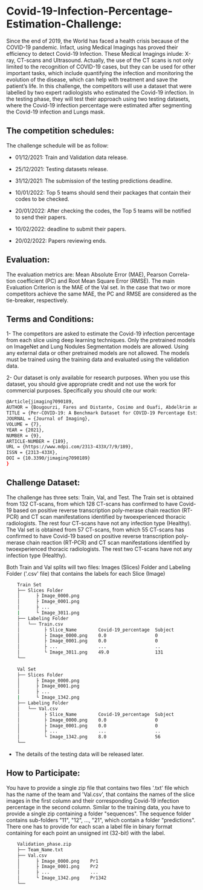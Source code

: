 # Covid-19-Infection-Percentage-Estimation-Challenge:

Since the end of 2019, the World has faced a health crisis because of the COVID-19 pandemic. Infact, using Medical Imagings has proved their efficiency to detect Covid-19 Infection. These Medical Imagings inlude: X-ray, CT-scans and Ultrasound. Actually, the use of the CT scans is not only limited to the recognition of COVID-19 cases, but they can be used for other important tasks, which include quantifying the infection and monitoring the evolution of the disease, which can help with treatment and save the patient’s life. 
In this challenge, the competitors will use a dataset that were labelled by two expert radiologists who estimated the Covid-19  infection. In  the  testing  phase,  they  will  test  their  approach using two testing datasets, where the Covid-19 infection percentage were estimated after segmenting the Covid-19 infection and Lungs mask.

## The competition schedules:
The challenge schedule will be as follow:

* 01/12/2021:  Train and Validation data release. 

* 25/12/2021:  Testing datasets release.

* 31/12/2021:  The submission of the testing predictions deadline.
 
* 10/01/2022:  Top 5 teams should send their packages that contain their codes to be checked.
 
* 20/01/2022:  After checking the codes, the Top 5 teams will be notified to send their papers.
 
* 10/02/2022:  deadline to submit their papers.
 
* 20/02/2022:  Papers reviewing ends.

## Evaluation:

The evaluation metrics are:  Mean Absolute Error (MAE), Pearson Correla-tion coefficient (PC) and Root Mean Square Error (RMSE). The main Evaluation Criterion is the MAE of the Val set. In the case that two or more competitors achieve the same MAE, the PC and RMSE are considered as the tie-breaker, respectively. 

## Terms and Conditions:

1- The  competitors  are  asked  to  estimate  the  Covid-19  infection  percentage from each slice using deep learning techniques.  Only the pretrained models on ImageNet and Lung Nodules Segmentation models are allowed. Using any external data or other pretrained models are not allowed.  The models must be trained using the training data and evaluated using the validation data.

2- Our dataset is only available for research purposes. When you use this dataset, you should give appropriate credit and not use the work for commercial purposes.
Specifically you should cite our work:
```bash
@Article{jimaging7090189,
AUTHOR = {Bougourzi, Fares and Distante, Cosimo and Ouafi, Abdelkrim and Dornaika, Fadi and Hadid, Abdenour and Taleb-Ahmed, Abdelmalik},
TITLE = {Per-COVID-19: A Benchmark Dataset for COVID-19 Percentage Estimation from CT-Scans},
JOURNAL = {Journal of Imaging},
VOLUME = {7},
YEAR = {2021},
NUMBER = {9},
ARTICLE-NUMBER = {189},
URL = {https://www.mdpi.com/2313-433X/7/9/189},
ISSN = {2313-433X},
DOI = {10.3390/jimaging7090189}
}
```

## Challenge Dataset:

The challenge has three sets: Train, Val, and Test. The Train set is obtained from 132 CT-scans, from which 128 CT-scans has confirmed to have Covid-19 based on positive reverse transcription poly-merase chain reaction (RT-PCR) and CT scan manifestations identified by twoexperienced thoracic radiologists. The rest four CT-scans have not any infection type (Healthy). The Val set is obtained from 57 CT-scans, from which 55 CT-scans has confirmed to have Covid-19 based on positive reverse transcription poly-merase chain reaction (RT-PCR) and CT scan manifestations identified by twoexperienced thoracic radiologists. The rest  two CT-scans have not any infection type (Healthy). 

Both Train and Val splits will two files: Images (Slices) Folder and Labeling Folder ('.csv' file) that contains the labels for each Slice (Image)
```bash
    Train Set
    ├── Slices Folder 
    │      ├ Image_0000.png
    │      ├ Image_0001.png
    │      ├ ...
    |      └ Image_3011.png
    ├── Labeling Folder
    │   └── Train.csv
    │         ├ Slice_Name        Covid-19_percentage  Subject    
    │         ├ Image_0000.png    0.0                  0
    │         ├ Image_0001.png    0.0                  0
    │         ├ ...               ...                  ..
    │         └ Image_3011.png    49.0	               131
    └── 
    
    Val Set
    ├── Slices Folder 
    │      ├ Image_0000.png
    │      ├ Image_0001.png
    │      ├ ...
    |      └ Image_1342.png
    ├── Labeling Folder
    │   └── Val.csv
    │         ├ Slice_Name        Covid-19_percentage  Subject    
    │         ├ Image_0000.png    0.0                  0
    │         ├ Image_0001.png    0.0                  0
    │         ├ ...               ...                  ..
    │         └ Image_1342.png    8.0	               56
    └──     

```

- The details of the testing data will be released later.


## How to Participate:

You have to provide a single zip file that contains two files '.txt' file which has the name of the team and 'Val.csv', that contains the names of the slice images in the first column and their corresponding Covid-19 infection percentage in the second column. 
Similar to the training data, you have to provide a single zip containing a folder "sequences". The sequence folder contains sub-folders "11", "12", ..., "21", which contain a folder "predictions". There one has to provide for each scan a label file in binary format containing for each point an unsigned int (32-bit) with the label.
```bash
    Validation_phase.zip
    ├── Team_Name.txt 
    ├── Val.csv
    │      ├ Image_0000.png    Pr1            
    │      ├ Image_0001.png    Pr2             
    │      ├ ...               ...              
    │      └ Image_1342.png    Pr1342	        
    └──   
 ```   

